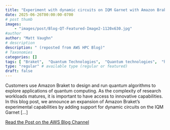 ```yaml
---
title: "Experiment with dynamic circuits on IQM Garnet with Amazon Braket"
date: 2025-06-26T00:00:00-0700
# post thumb
images:
    - "images/post/Blog-QT-Featured-Image2-1120x630.jpg"
#author
author: "Matt Vaughn"
# description
description: " (reposted from AWS HPC Blog)"
# Taxonomies
categories: []
tags: [ "Braket",  "Quantum Technologies",  "Quantum technologies",  "hpcblog", ]
type: "regular" # available type (regular or featured)
draft: false
---
```


Customers use Amazon Braket to design and run quantum algorithms to explore applications of quantum computing. As the complexity of research workloads matures, it is important to have access to innovative capabilities. In this blog post, we announce an expansion of Amazon Braket’s experimental capabilities by adding support for dynamic circuits on the IQM Garnet […]

<a href="https://aws.amazon.com/blogs/quantum-computing/experiment-with-dynamic-circuits-on-iqm-garnet-with-amazon-braket/" class="btn btn-primary btn-lg active" role="button" aria-pressed="true" style="margin-top: 8px;">Read the Post on the AWS Blog Channel</a>